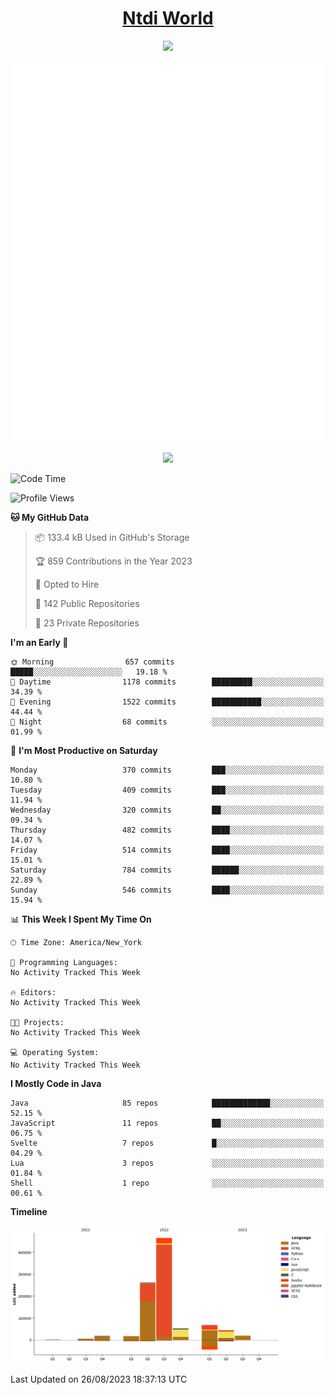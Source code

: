 <h1 align="center"><a href="https://www.ntdi.world">Ntdi World</a></h1>
<p align="center">
  <a href="https://github.com/n-tdi"><img src="https://readme-typing-svg.herokuapp.com?lines=FullStack+Developer;Web+Developer;Open-Source+Enthusiast;Java+Developer;Spigot-API%20Developer;&center=true&width=500&height=50"></a>
</p>

<div align="center">
  <img src="/github-metrics.svg"></img>
  
  <img src="https://komarev.com/ghpvc/?username=n-tdi&color=green"></img>
</div>

<!-- May use later.. idk -->
<!-- <a href="http://www.github.com/n-tdi"><img src="https://github-readme-stats.vercel.app/api?username=n-tdi&show_icons=true&hide=&count_private=true&title_color=0891b2&text_color=ffffff&icon_color=0891b2&bg_color=1c1917&hide_border=true&show_icons=true" alt="n-tdi's GitHub stats" /></a> -->

<!--START_SECTION:waka-->
![Code Time](http://img.shields.io/badge/Code%20Time-289%20hrs%2045%20mins-blue)

![Profile Views](http://img.shields.io/badge/Profile%20Views-0-blue)

**🐱 My GitHub Data** 

> 📦 133.4 kB Used in GitHub's Storage 
 > 
> 🏆 859 Contributions in the Year 2023
 > 
> 💼 Opted to Hire
 > 
> 📜 142 Public Repositories 
 > 
> 🔑 23 Private Repositories 
 > 
**I'm an Early 🐤** 

```text
🌞 Morning                657 commits         █████░░░░░░░░░░░░░░░░░░░░   19.18 % 
🌆 Daytime                1178 commits        █████████░░░░░░░░░░░░░░░░   34.39 % 
🌃 Evening                1522 commits        ███████████░░░░░░░░░░░░░░   44.44 % 
🌙 Night                  68 commits          ░░░░░░░░░░░░░░░░░░░░░░░░░   01.99 % 
```
📅 **I'm Most Productive on Saturday** 

```text
Monday                   370 commits         ███░░░░░░░░░░░░░░░░░░░░░░   10.80 % 
Tuesday                  409 commits         ███░░░░░░░░░░░░░░░░░░░░░░   11.94 % 
Wednesday                320 commits         ██░░░░░░░░░░░░░░░░░░░░░░░   09.34 % 
Thursday                 482 commits         ████░░░░░░░░░░░░░░░░░░░░░   14.07 % 
Friday                   514 commits         ████░░░░░░░░░░░░░░░░░░░░░   15.01 % 
Saturday                 784 commits         ██████░░░░░░░░░░░░░░░░░░░   22.89 % 
Sunday                   546 commits         ████░░░░░░░░░░░░░░░░░░░░░   15.94 % 
```


📊 **This Week I Spent My Time On** 

```text
🕑︎ Time Zone: America/New_York

💬 Programming Languages: 
No Activity Tracked This Week

🔥 Editors: 
No Activity Tracked This Week

🐱‍💻 Projects: 
No Activity Tracked This Week

💻 Operating System: 
No Activity Tracked This Week
```

**I Mostly Code in Java** 

```text
Java                     85 repos            █████████████░░░░░░░░░░░░   52.15 % 
JavaScript               11 repos            ██░░░░░░░░░░░░░░░░░░░░░░░   06.75 % 
Svelte                   7 repos             █░░░░░░░░░░░░░░░░░░░░░░░░   04.29 % 
Lua                      3 repos             ░░░░░░░░░░░░░░░░░░░░░░░░░   01.84 % 
Shell                    1 repo              ░░░░░░░░░░░░░░░░░░░░░░░░░   00.61 % 
```



**Timeline**

![Lines of Code chart](https://raw.githubusercontent.com/n-tdi/n-tdi/main/assets/bar_graph.png)


 Last Updated on 26/08/2023 18:37:13 UTC
<!--END_SECTION:waka-->
